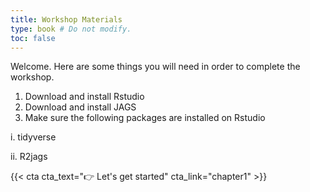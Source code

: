 ```yaml
---
title: Workshop Materials
type: book # Do not modify.
toc: false
---
```


Welcome. Here are some things you will need in order to complete the workshop. 

1. Download and install Rstudio
2. Download and install JAGS
3. Make sure the following packages are installed on Rstudio

  i.  tidyverse
  
  ii. R2jags

{{< cta cta_text="👉 Let's get started" cta_link="chapter1" >}}
